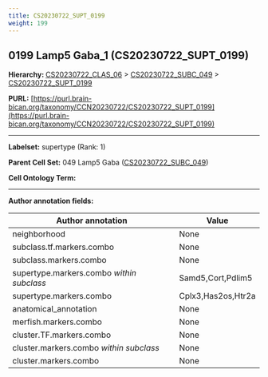 ```yaml
---
title: CS20230722_SUPT_0199
weight: 199
---
```

## 0199 Lamp5 Gaba_1 (CS20230722_SUPT_0199)
<b>Hierarchy: </b>
[CS20230722_CLAS_06](../CS20230722_CLAS_06) >
[CS20230722_SUBC_049](../CS20230722_SUBC_049) >
[CS20230722_SUPT_0199](../CS20230722_SUPT_0199)

**PURL:** [https://purl.brain-bican.org/taxonomy/CCN20230722/CS20230722_SUPT_0199](https://purl.brain-bican.org/taxonomy/CCN20230722/CS20230722_SUPT_0199)

---


**Labelset:** supertype (Rank: 1)

**Parent Cell Set:** 049 Lamp5 Gaba ([CS20230722_SUBC_049](../CS20230722_SUBC_049))



**Cell Ontology Term:** 

[MARKER GENES.]: #


---

[TRANSFERRED ANNOTATIONS.]: #


[AUTHOR ANNOTATION FIELDS.]: #


**Author annotation fields:**

| Author annotation | Value |
|-------------------|-------|
|neighborhood|None|
|subclass.tf.markers.combo|None|
|subclass.markers.combo|None|
|supertype.markers.combo _within subclass_|Samd5,Cort,Pdlim5|
|supertype.markers.combo|Cplx3,Has2os,Htr2a|
|anatomical_annotation|None|
|merfish.markers.combo|None|
|cluster.TF.markers.combo|None|
|cluster.markers.combo _within subclass_|None|
|cluster.markers.combo|None|
